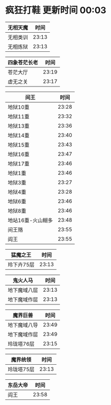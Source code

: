 # 疯狂打鞋 更新时间 00:03

| 无相天魔   | 时间    |
|--------|-------|
| 无相类训 | 23:13 |
| 无相炼狱 | 23:13 |

| 四象苍茫长老   | 时间    |
|--------|-------|
| 苍茫大厅 | 23:19 |
| 虚无之关 | 23:17 |

| 间王   | 时间    |
|--------|-------|
| 地狱10重 | 23:28 |
| 地狱11重 | 23:32 |
| 地狱13重 | 23:36 |
| 地狱14重 | 23:40 |
| 地狱15重 | 23:43 |
| 地狱16重 | 23:47 |
| 地狱17重 | 23:46 |
| 地狱1重 | 23:46 |
| 地狱3重 | 23:27 |
| 地狱4重 | 23:28 |
| 地狱6重 | 23:46 |
| 地狱8重 | 23:46 |
| 地站16重-火山糊多 | 23:48 |
| 间王赂 | 23:55 |
| 阎王 | 23:55 |

| 猛魔之王   | 时间    |
|--------|-------|
| 玲下卉75层 | 23:13 |

| 鬼火人马   | 时间    |
|--------|-------|
| 地下魔域八层 | 23:13 |
| 地下魔域作层 | 23:13 |

| 魔界巨兽   | 时间    |
|--------|-------|
| 地下魔域八导 | 23:49 |
| 地下魔域作层 | 23:49 |
| 玲珑塔76层 | 23:15 |

| 魔界统领   | 时间    |
|--------|-------|
| 玲珑塔75层 | 23:13 |

| 东岳大帝   | 时间    |
|--------|-------|
| 阎王 | 23:58 |